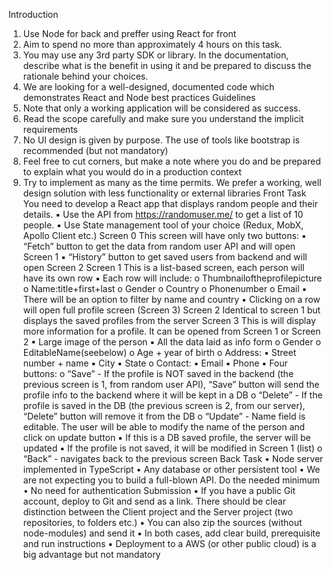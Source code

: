 Introduction

1.  Use Node for back and preffer using React for front
2.  Aim to spend no more than approximately 4 hours on this task.
3.  You may use any 3rd party SDK or library. In the documentation, describe what is the
    benefit in using it and be prepared to discuss the rationale behind your choices.
4.  We are looking for a well-designed, documented code which demonstrates React and Node best practices
    Guidelines
5.  Note that only a working application will be considered as success.
6.  Read the scope carefully and make sure you understand the implicit requirements
7.  No UI design is given by purpose. The use of tools like bootstrap is recommended (but
    not mandatory)
8.  Feel free to cut corners, but make a note where you do and be prepared to explain what
    you would do in a production context
9.  Try to implement as many as the time permits. We prefer a working, well design
    solution with less functionality or external libraries
    Front Task
    You need to develop a React app that displays random people and their details. ▪ Use the API from https://randomuser.me/ to get a list of 10 people.
    ▪ Use State management tool of your choice (Redux, MobX, Apollo Client etc.) Screen 0
    This screen will have only two buttons:
    ▪ “Fetch” button to get the data from random user API and will open Screen 1
    ▪ “History” button to get saved users from backend and will open Screen 2 Screen 1
    This is a list-based screen, each person will have its own row
    ▪ Each row will include:
    o Thumbnailoftheprofilepicture o Name:title+first+last
    o Gender
    o Country
    o Phonenumber
    o Email
    ▪ There will be an option to filter by name and country
    ▪ Clicking on a row will open full profile screen (Screen 3)
        Screen 2
    Identical to screen 1 but displays the saved profiles from the server
    Screen 3
    This is will display more information for a profile. It can be opened from Screen 1 or Screen 2
    ▪ Large image of the person
    ▪ All the data laid as info form
    o Gender
    o EditableName(seebelow) o Age + year of birth
    o Address:
    ▪ Street number + name ▪ City
    ▪ State
    o Contact:
    ▪ Email
    ▪ Phone ▪ Four buttons:
    o “Save” - If the profile is NOT saved in the backend (the previous screen is 1, from random user API), “Save” button will send the profile info to the backend where it will be kept in a DB
    o “Delete” - If the profile is saved in the DB (the previous screen is 2, from our server), “Delete” button will remove it from the DB
    o “Update” - Name field is editable. The user will be able to modify the name of the person and click on update button
    ▪ If this is a DB saved profile, the server will be updated
    ▪ If the profile is not saved, it will be modified in Screen 1 (list) o “Back” - navigates back to the previous screen
    Back Task
    • Node server implemented in TypeScript
    • Any database or other persistent tool
    • We are not expecting you to build a full-blown API. Do the needed minimum
    • No need for authentication
    Submission
    ▪ If you have a public Git account, deploy to Git and send as a link. There should be clear distinction between the Client project and the Server project (two repositories, to folders etc.)
    ▪ You can also zip the sources (without node-modules) and send it
    ▪ In both cases, add clear build, prerequisite and run instructions
    ▪ Deployment to a AWS (or other public cloud) is a big advantage but not mandatory
